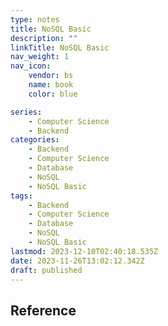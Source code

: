 ```yaml
---
type: notes
title: NoSQL Basic
description: ""
linkTitle: NoSQL Basic
nav_weight: 1
nav_icon:
    vendor: bs
    name: book
    color: blue

series:
    - Computer Science
    - Backend
categories:
    - Backend
    - Computer Science
    - Database
    - NoSQL
    - NoSQL Basic
tags:
    - Backend
    - Computer Science
    - Database
    - NoSQL
    - NoSQL Basic
lastmod: 2023-12-10T02:40:18.535Z
date: 2023-11-26T13:02:12.342Z
draft: published
---
```


## Reference
